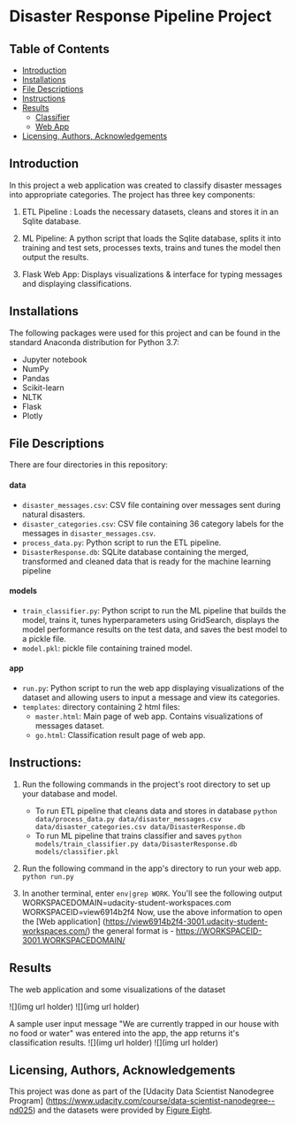 # Disaster Response Pipeline Project

## Table of Contents
* [Introduction](#introduction)
* [Installations](#installations)
* [File Descriptions](#file-descriptions)
* [Instructions](#instructions)
* [Results](#results)
  - [Classifier](#classifier)
  - [Web App](#web-app)
* [Licensing, Authors, Acknowledgements](#licensing)

## Introduction
In this project a web application was created to classify disaster messages into appropriate categories. The project has three key components:

1) ETL Pipeline : Loads the necessary datasets, cleans and stores it in an Sqlite database.

2) ML Pipeline: A python script that loads the Sqlite database, splits it into training and test sets, processes texts, trains and tunes the model then output the results.

3) Flask Web App: Displays visualizations & interface for typing messages and displaying classifications.

## Installations
The following packages were used for this project and can be found in the standard Anaconda distribution for Python 3.7:
* Jupyter notebook
* NumPy
* Pandas
* Scikit-learn
* NLTK
* Flask
* Plotly

## File Descriptions
There are four directories in this repository:
#### data
* `disaster_messages.csv`: CSV file containing over  messages sent during natural disasters.
* `disaster_categories.csv`: CSV file containing 36 category labels for the messages in `disaster_messages.csv`.
* `process_data.py`: Python script to run the ETL pipeline.  
* `DisasterResponse.db`: SQLite database containing the merged, transformed and cleaned data that is ready for the machine learning pipeline

#### models
* `train_classifier.py`: Python script to run the ML pipeline that builds the model, trains it, tunes hyperparameters using GridSearch, displays the model performance results on the test data, and saves the best model to a pickle file.
* `model.pkl`: pickle file containing trained model.

#### app
* `run.py`: Python script to run the web app displaying visualizations of the dataset and allowing users to input a message and view its categories.
* `templates`: directory containing 2 html files:
  -  `master.html`: Main page of web app. Contains visualizations of messages dataset.
  -  `go.html`: Classification result page of web app.

## Instructions:
1. Run the following commands in the project's root directory to set up your database and model.

    - To run ETL pipeline that cleans data and stores in database
        `python data/process_data.py data/disaster_messages.csv data/disaster_categories.csv data/DisasterResponse.db`
    - To run ML pipeline that trains classifier and saves
        `python models/train_classifier.py data/DisasterResponse.db models/classifier.pkl`

2. Run the following command in the app's directory to run your web app.
    `python run.py`

3.  In another terminal, enter  `env|grep WORK`. You'll see the following output WORKSPACEDOMAIN=udacity-student-workspaces.com WORKSPACEID=view6914b2f4 Now, use the above information to open the [Web application] (https://view6914b2f4-3001.udacity-student-workspaces.com/)  the general format is -  https://WORKSPACEID-3001.WORKSPACEDOMAIN/

## Results
The web application and some visualizations of the dataset

![](img url holder)
![](img url holder)

A sample user input  message "We are currently trapped in our house with no food or water" was entered into the app, the app returns it's classification results.
![](img url holder)
![](img url holder)

## Licensing, Authors, Acknowledgements

This project was done as part of the [Udacity Data Scientist Nanodegree Program] (https://www.udacity.com/course/data-scientist-nanodegree--nd025) and the datasets were provided by [Figure Eight](https://appen.com/resources/datasets/).